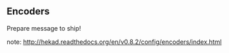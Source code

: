 ##  Encoders

Prepare message to ship!


note:
    http://hekad.readthedocs.org/en/v0.8.2/config/encoders/index.html

